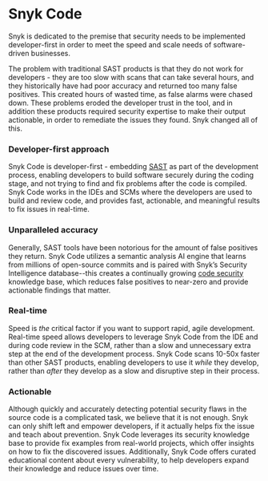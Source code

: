 # Snyk Code

Snyk is dedicated to the premise that security needs to be implemented developer-first in order to meet the speed and scale needs of software-driven businesses.

The problem with traditional SAST products is that they do not work for developers - they are too slow with scans that can take several hours, and they historically have had poor accuracy and returned too many false positives. This created hours of wasted time, as false alarms were chased down. These problems eroded the developer trust in the tool, and in addition these products required security expertise to make their output actionable, in order to remediate the issues they found. Snyk changed all of this.

### Developer-first approach

Snyk Code is developer-first - embedding [SAST](https://snyk.io/learn/application-security/static-application-security-testing/) as part of the development process, enabling developers to build software securely during the coding stage, and not trying to find and fix problems after the code is compiled. Snyk Code works in the IDEs and SCMs where the developers are used to build and review code, and provides fast, actionable, and meaningful results to fix issues in real-time.

### Unparalleled accuracy

Generally, SAST tools have been notorious for the amount of false positives they return. Snyk Code utilizes a semantic analysis AI engine that learns from millions of open-source commits and is paired with Snyk’s Security Intelligence database--this creates a continually growing [code security](https://snyk.io/learn/secure-coding-practices/) knowledge base, which reduces false positives to near-zero and provide actionable findings that matter.

### Real-time

Speed is _the_ critical factor if you want to support rapid, agile development. Real-time speed allows developers to leverage Snyk Code from the IDE and during code review in the SCM, rather than a slow and unnecessary extra step at the end of the development process. Snyk Code scans 10-50x faster than other SAST products, enabling developers to use it _while_ they develop, rather than _after_ they develop as a slow and disruptive step in their process.

### Actionable

Although quickly and accurately detecting potential security flaws in the source code is a complicated task, we believe that it is not enough. Snyk can only shift left and empower developers, if it actually helps fix the issue and teach about prevention. Snyk Code leverages its security knowledge base to provide fix examples from real-world projects, which offer insights on how to fix the discovered issues. Additionally, Snyk Code offers curated educational content about every vulnerability, to help developers expand their knowledge and reduce issues over time.
